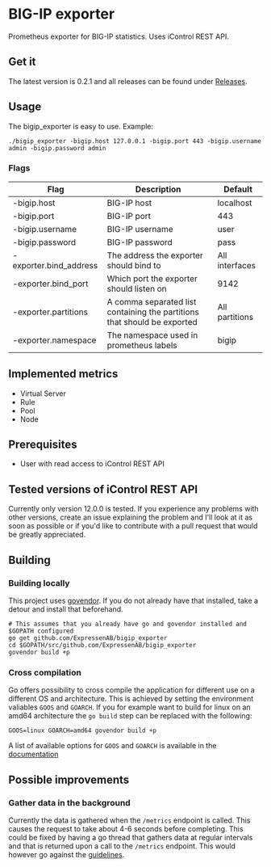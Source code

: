 # BIG-IP exporter
Prometheus exporter for BIG-IP statistics. Uses iControl REST API.

## Get it
The latest version is 0.2.1 and all releases can be found under [Releases](https://github.com/ExpressenAB/bigip_exporter/releases).

## Usage
The bigip_exporter is easy to use. Example: 
```
./bigip_exporter -bigip.host 127.0.0.1 -bigip.port 443 -bigip.username admin -bigip.password admin
```

### Flags
Flag | Description | Default
-----|-------------|---------
-bigip.host | BIG-IP host | localhost
-bigip.port | BIG-IP port | 443
-bigip.username | BIG-IP username | user
-bigip.password | BIG-IP password | pass
-exporter.bind_address | The address the exporter should bind to | All interfaces
-exporter.bind_port | Which port the exporter should listen on | 9142
-exporter.partitions | A comma separated list containing the partitions that should be exported | All partitions
-exporter.namespace | The namespace used in prometheus labels | bigip

## Implemented metrics
* Virtual Server
* Rule
* Pool
* Node

## Prerequisites
* User with read access to iControl REST API

## Tested versions of iControl REST API
Currently only version 12.0.0 is tested. If you experience any problems with other versions, create an issue explaining the problem and I'll look at it as soon as possible or if you'd like to contribute with a pull request that would be greatly appreciated.

## Building
### Building locally
This project uses [govendor](https://github.com/kardianos/govendor). If you do not already have that installed, take a detour and install that beforehand.
```
# This assumes that you already have go and govendor installed and $GOPATH configured
go get github.com/ExpressenAB/bigip_exporter
cd $GOPATH/src/github.com/ExpressenAB/bigip_exporter
govendor build +p
```
### Cross compilation
Go offers possibility to cross compile the application for different use on a different OS and architecture. This is achieved by setting the environment valiables `GOOS` and `GOARCH`. If you for example want to build for linux on an amd64 architecture the `go build` step can be replaced with the following:
```
GOOS=linux GOARCH=amd64 govendor build +p
```
A list of available options for `GOOS` and `GOARCH` is available in the [documentation](https://golang.org/doc/install/source#environment)

## Possible improvements
### Gather data in the background
Currently the data is gathered when the `/metrics` endpoint is called. This causes the request to take about 4-6 seconds before completing. This could be fixed by having a go thread that gathers data at regular intervals and that is returned upon a call to the `/metrics` endpoint. This would however go against the [guidelines](https://prometheus.io/docs/instrumenting/writing_exporters/#scheduling).
